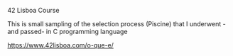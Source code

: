 42 Lisboa Course

This is small sampling of the selection process (Piscine) that I underwent -and passed- in C programming language


https://www.42lisboa.com/o-que-e/
